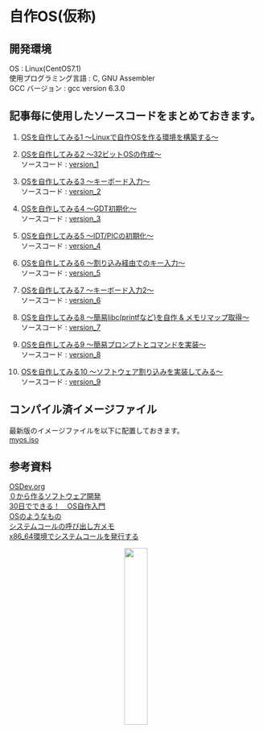 # 自作OS(仮称)

## 開発環境
OS : Linux(CentOS7.1)  
使用プログラミング言語 : C, GNU Assembler  
GCC バージョン : gcc version 6.3.0  

## 記事毎に使用したソースコードをまとめておきます。
1. [OSを自作してみる1 ～Linuxで自作OSを作る環境を構築する～](https://zeus.shadow-net.jp/?p=118)  
  
  
2. [OSを自作してみる2 ～32ビットOSの作成～](https://zeus.shadow-net.jp/?p=126)  
   ソースコード : [version_1](/version_1)
  
3. [OSを自作してみる3 ～キーボード入力～](https://zeus.shadow-net.jp/?p=235)  
   ソースコード : [version_2](/version_2)
  
4. [OSを自作してみる4 ～GDT初期化～](https://zeus.shadow-net.jp/?p=337)  
   ソースコード : [version_3](/version_3)
  
5. [OSを自作してみる5 ～IDT/PICの初期化～](https://zeus.shadow-net.jp/?p=415)  
   ソースコード : [version_4](/version_4)  

6. [OSを自作してみる6 ～割り込み経由でのキー入力～](https://zeus.shadow-net.jp/?p=508)  
   ソースコード : [version_5](/version_5)  

7. [OSを自作してみる7 ～キーボード入力2～](https://zeus.shadow-net.jp/?p=667)  
   ソースコード : [version_6](/version_6)  

8. [OSを自作してみる8 ～簡易libc(printfなど)を自作 & メモリマップ取得～](https://zeus.shadow-net.jp/?p=711)  
   ソースコード : [version_7](/version_7)  
  
9. [OSを自作してみる9 ～簡易プロンプトとコマンドを実装～](https://zeus.shadow-net.jp/?p=1077)  
   ソースコード : [version_8](/version_8)

10. [OSを自作してみる10 ～ソフトウェア割り込みを実装してみる～](https://zeus.shadow-net.jp/?p=1201)  
   ソースコード : [version_9](/version_9)  

## コンパイル済イメージファイル
最新版のイメージファイルを以下に配置しておきます。  
   [myos.iso](/imgfile)  

  
## 参考資料
[OSDev.org](http://wiki.osdev.org/Main_Page)  
[０から作るソフトウェア開発](http://softwaretechnique.jp/OS_Development/scratchbuild.html)  
[30日でできる！　OS自作入門](https://books.google.co.jp/books/about/30%E6%97%A5%E3%81%A7%E3%81%A7%E3%81%8D%E3%82%8B_OS%E8%87%AA%E4%BD%9C%E5%85%A5%E9%96%80.html?id=ilSvAgAAQBAJ&source=kp_cover&redir_esc=y)  
[OSのようなもの](http://d.hatena.ne.jp/wocota/searchdiary?word=%2A%5B%BC%AB%BA%EEOS%5D)  
[システムコールの呼び出し方メモ](https://qiita.com/kure/items/5a1a114f9a37aeab255c)  
[x86_64環境でシステムコールを発行する](http://sugawarayusuke.hatenablog.com/entry/2016/04/22/213251)    

<center><img src="http://shadows.dip.jp/wp-content/uploads/2017/09/githubへ投稿.png" alt="" width="30%"/></center>
